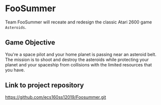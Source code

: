 # FooSummer
Team FooSummer will receate and redesign the classic Atari 2600 game `Asteroids`.

## Game Objective
You're a space pilot and your home planet is passing near an asteroid belt. The mission is to shoot and destroy the asteroids while protecting your planet and your spaceship from collisions with the limited resources that you have. 

## Link to project repository
https://github.com/ecs160ss12019/Foosummer.git
